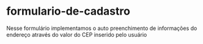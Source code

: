 # formulario-de-cadastro
Nesse formulário implementamos o auto preenchimento de informações do endereço através do valor do CEP inserido pelo usuário
